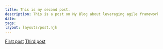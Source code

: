 ```yaml
---
title: This is my second post.
description: This is a post on My Blog about leveraging agile frameworks.
date: 
tags:
layout: layouts/post.njk
---
```



<a href="{{ '/posts/firstpost/' | url }}">First post</a>
<a href="{{ '/posts/thirdpost/' | url }}">Third post</a>

